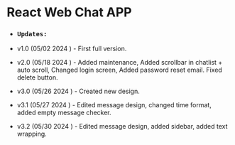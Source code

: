 # React Web Chat APP

- ### `Updates:`

- v1.0 (05/02 2024 ) - First full version.

- v2.0 (05/18 2024 ) - Added maintenance, Added scrollbar in chatlist + auto scroll, Changed login screen, Added password reset email. Fixed delete button.

- v3.0 (05/26 2024 ) - Created new design.

- v3.1 (05/27 2024 ) - Edited message design, changed time format, added empty message checker.

- v3.2 (05/30 2024 ) - Edited message design, added sidebar, added text wrapping.

